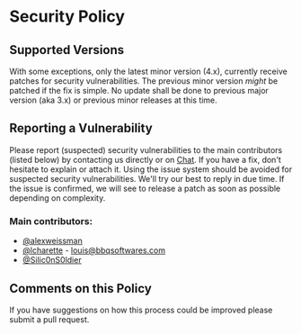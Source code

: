 # Security Policy

## Supported Versions

With some exceptions, only the latest minor version (4.x), currently receive patches for security vulnerabilities. 
The previous minor version _might_ be patched if the fix is simple. No update shall be done to previous major version (aka 3.x) or previous minor releases at this time.

## Reporting a Vulnerability

Please report (suspected) security vulnerabilities to the main contributors (listed below) by contacting us directly or on [Chat](https://chat.userfrosting.com). 
If you have a fix, don't hesitate to explain or attach it. Using the issue system should be avoided for suspected security vulnerabilities.
We'll try our best to reply in due time. If the issue is confirmed, we will see to release a patch as soon as possible depending on complexity.

### Main contributors:
- [@alexweissman](https://github.com/alexweissman)
- [@lcharette](https://github.com/lcharette) - louis@bbqsoftwares.com
- [@Silic0nS0ldier](https://github.com/Silic0nS0ldier)

## Comments on this Policy

If you have suggestions on how this process could be improved please submit a
pull request.

